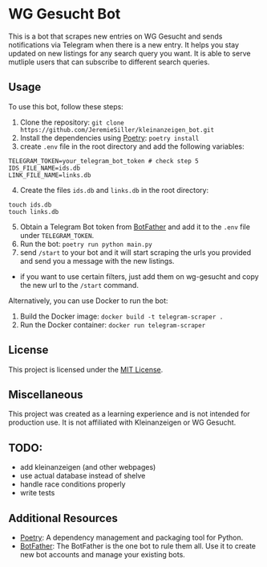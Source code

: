 # WG Gesucht Bot

This is a bot that scrapes new entries on WG Gesucht and sends notifications via Telegram when there is a new entry. It helps you stay updated on new listings for any search query you want. It is able to serve mutliple users that can subscribe to different search queries.

## Usage

To use this bot, follow these steps:

1. Clone the repository: `git clone https://github.com/JeremieSiller/kleinanzeigen_bot.git`
2. Install the dependencies using [Poetry](https://python-poetry.org/): `poetry install`
3. create `.env` file in the root directory and add the following variables:
```
TELEGRAM_TOKEN=your_telegram_bot_token # check step 5
IDS_FILE_NAME=ids.db
LINK_FILE_NAME=links.db
```
4. Create the files `ids.db` and `links.db` in the root directory:
```
touch ids.db
touch links.db
```
5. Obtain a Telegram Bot token from [BotFather](https://core.telegram.org/bots#botfather) and add it to the `.env` file under `TELEGRAM_TOKEN`.
6. Run the bot: `poetry run python main.py`
7. send `/start` to your bot and it will start scraping the urls you provided and send you a message with the new listings.

- if you want to use certain filters, just add them on wg-gesucht and copy the new url to the `/start` command.

Alternatively, you can use Docker to run the bot:

1. Build the Docker image: `docker build -t telegram-scraper .`
2. Run the Docker container: `docker run telegram-scraper`

## License

This project is licensed under the [MIT License](LICENSE).

## Miscellaneous

This project was created as a learning experience and is not intended for production use. It is not affiliated with Kleinanzeigen or WG Gesucht.

## TODO:
- add kleinanzeigen (and other webpages)
- use actual database instead of shelve
- handle race conditions properly
- write tests

## Additional Resources

- [Poetry](https://python-poetry.org/): A dependency management and packaging tool for Python.
- [BotFather](https://core.telegram.org/bots#botfather): The BotFather is the one bot to rule them all. Use it to create new bot accounts and manage your existing bots.
